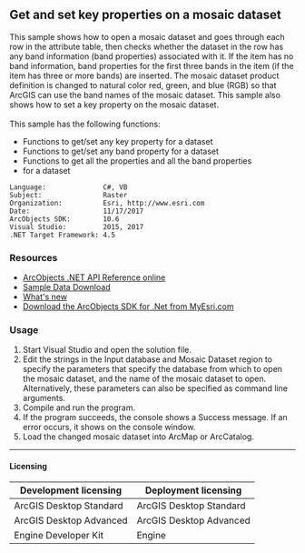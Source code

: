 ## Get and set key properties on a mosaic dataset

  <div xmlns="http://www.w3.org/1999/xhtml">
    <div>This sample shows how to open a mosaic dataset and goes through each row in the attribute table, then checks whether the dataset in the row has any band information (band properties) associated with it. If the item has no band information, band properties for the first three bands in the item (if the item has three or more bands) are inserted. The mosaic dataset product definition is changed to natural color red, green, and blue (RGB) so that ArcGIS can use the band names of the mosaic dataset. This sample also shows how to set a key property on the mosaic dataset.</div>
    <div> </div>
    <div>This sample has the following functions:</div>

*   Functions to get/set any key property for a dataset
*   Functions to get/set any band property for a dataset
*   Functions to get all the properties and all the band properties 
*   <div>for a dataset</div>

  </div>  


<!-- TODO: Fill this section below with metadata about this sample-->
```
Language:              C#, VB
Subject:               Raster
Organization:          Esri, http://www.esri.com
Date:                  11/17/2017
ArcObjects SDK:        10.6
Visual Studio:         2015, 2017
.NET Target Framework: 4.5
```

### Resources

* [ArcObjects .NET API Reference online](http://desktop.arcgis.com/en/arcobjects/latest/net/webframe.htm)  
* [Sample Data Download](../../releases)  
* [What's new](http://desktop.arcgis.com/en/arcobjects/latest/net/webframe.htm#05247c04-bfd9-4e36-ae09-bc6e833c3b14.htm)  
* [Download the ArcObjects SDK for .Net from MyEsri.com](https://my.esri.com/)  

### Usage
1. Start Visual Studio and open the solution file.  
1. Edit the strings in the Input database and Mosaic Dataset region to specify the parameters that specify the database from which to open the mosaic dataset, and the name of the mosaic dataset to open. Alternatively, these parameters can also be specified as command line arguments.  
1. Compile and run the program.  
1. If the program succeeds, the console shows a Success message. If an error occurs, it shows on the console window.  
1. Load the changed mosaic dataset into ArcMap or ArcCatalog.  









---------------------------------

#### Licensing  
| Development licensing | Deployment licensing | 
| ------------- | ------------- | 
| ArcGIS Desktop Standard | ArcGIS Desktop Standard |  
| ArcGIS Desktop Advanced | ArcGIS Desktop Advanced |  
| Engine Developer Kit | Engine |  


